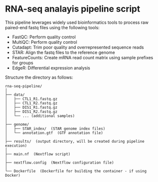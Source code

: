 # RNA-seq analayis pipeline script

This pipeline leverages widely used bioinformatics tools to process raw paired-end fastq files using the following tools:
* FastQC: Perform quality control
* MultiQC: Perform quality control
* Cutadapt: Trim poor quality and overrepresented sequence reads
* STAR: Align the fastq files to the reference genome
* FeatureCounts: Create mRNA read count matrix using sample prefixes for groups
* EdgeR: Differential expression analysis

Structure the directory as follows:

```
rna-seq-pipeline/
│
├── data/
│   ├── CTL1_R1.fastq.gz
│   ├── CTL1_R2.fastq.gz
│   ├── DIS1_R1.fastq.gz
│   ├── DIS1_R2.fastq.gz
│   └── ... (additional samples)
│
├── genome/
│   ├── STAR_index/  (STAR genome index files)
│   └── annotation.gtf  (GTF annotation file)
│
├── results/  (output directory, will be created during pipeline execution)
│
├── main.nf  (Nextflow script)
│
├── nextflow.config  (Nextflow configuration file)
│
└── Dockerfile  (Dockerfile for building the container - if using Docker)
```
